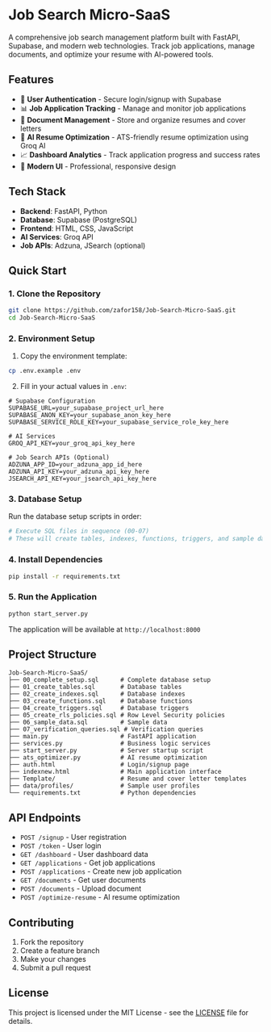# Job Search Micro-SaaS

A comprehensive job search management platform built with FastAPI, Supabase, and modern web technologies. Track job applications, manage documents, and optimize your resume with AI-powered tools.

## Features

- 🔐 **User Authentication** - Secure login/signup with Supabase
- 📊 **Job Application Tracking** - Manage and monitor job applications
- 📄 **Document Management** - Store and organize resumes and cover letters
- 🤖 **AI Resume Optimization** - ATS-friendly resume optimization using Groq AI
- 📈 **Dashboard Analytics** - Track application progress and success rates
- 🎨 **Modern UI** - Professional, responsive design

## Tech Stack

- **Backend**: FastAPI, Python
- **Database**: Supabase (PostgreSQL)
- **Frontend**: HTML, CSS, JavaScript
- **AI Services**: Groq API
- **Job APIs**: Adzuna, JSearch (optional)

## Quick Start

### 1. Clone the Repository

```bash
git clone https://github.com/zafor158/Job-Search-Micro-SaaS.git
cd Job-Search-Micro-SaaS
```

### 2. Environment Setup

1. Copy the environment template:
```bash
cp .env.example .env
```

2. Fill in your actual values in `.env`:
```env
# Supabase Configuration
SUPABASE_URL=your_supabase_project_url_here
SUPABASE_ANON_KEY=your_supabase_anon_key_here
SUPABASE_SERVICE_ROLE_KEY=your_supabase_service_role_key_here

# AI Services
GROQ_API_KEY=your_groq_api_key_here

# Job Search APIs (Optional)
ADZUNA_APP_ID=your_adzuna_app_id_here
ADZUNA_API_KEY=your_adzuna_api_key_here
JSEARCH_API_KEY=your_jsearch_api_key_here
```

### 3. Database Setup

Run the database setup scripts in order:
```bash
# Execute SQL files in sequence (00-07)
# These will create tables, indexes, functions, triggers, and sample data
```

### 4. Install Dependencies

```bash
pip install -r requirements.txt
```

### 5. Run the Application

```bash
python start_server.py
```

The application will be available at `http://localhost:8000`

## Project Structure

```
Job-Search-Micro-SaaS/
├── 00_complete_setup.sql      # Complete database setup
├── 01_create_tables.sql       # Database tables
├── 02_create_indexes.sql      # Database indexes
├── 03_create_functions.sql    # Database functions
├── 04_create_triggers.sql     # Database triggers
├── 05_create_rls_policies.sql # Row Level Security policies
├── 06_sample_data.sql         # Sample data
├── 07_verification_queries.sql # Verification queries
├── main.py                    # FastAPI application
├── services.py                # Business logic services
├── start_server.py            # Server startup script
├── ats_optimizer.py           # AI resume optimization
├── auth.html                  # Login/signup page
├── indexnew.html              # Main application interface
├── Template/                  # Resume and cover letter templates
├── data/profiles/             # Sample user profiles
└── requirements.txt           # Python dependencies
```

## API Endpoints

- `POST /signup` - User registration
- `POST /token` - User login
- `GET /dashboard` - User dashboard data
- `GET /applications` - Get job applications
- `POST /applications` - Create new job application
- `GET /documents` - Get user documents
- `POST /documents` - Upload document
- `POST /optimize-resume` - AI resume optimization

## Contributing

1. Fork the repository
2. Create a feature branch
3. Make your changes
4. Submit a pull request

## License

This project is licensed under the MIT License - see the [LICENSE](LICENSE) file for details.